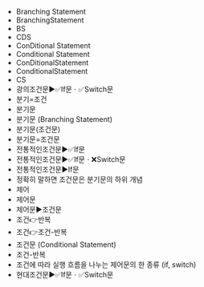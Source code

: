 ﻿- Branching Statement
- BranchingStatement
- BS
- CDS
- ConDitional Statement
- Conditional Statement
- ConDitionalStatement
- ConditionalStatement
- CS
- 광의조건문▶️✅If문ㆍ✅Switch문
- 분기=조건
- 분기문
- 분기문 (Branching Statement)
- 분기문(조건문)
- 분기문=조건문
- 전통적인조건문▶️✅If문
- 전통적인조건문▶️✅If문ㆍ❌Switch문
- 전통적인조건문▶️If문
- 정확히 말하면 조건문은 분기문의 하위 개념
- 제어
- 제어문
- 제어문▶️조건문
- 조건👉반복
- 조건👉조건-반복
- 조건문 (Conditional Statement)
- 조건-반복
- 조건에 따라 실행 흐름을 나누는 제어문의 한 종류 (if, switch)
- 현대조건문▶️✅If문ㆍ✅Switch문
